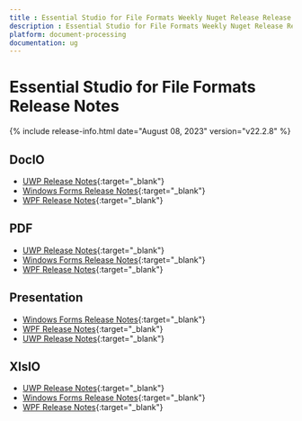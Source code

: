 ```yaml
---
title : Essential Studio for File Formats Weekly Nuget Release Release Notes  
description : Essential Studio for File Formats Weekly Nuget Release Release Notes  
platform: document-processing
documentation: ug
---
```


# Essential Studio for File Formats  Release Notes  

{% include release-info.html date="August 08, 2023" version="v22.2.8" %} 

## DocIO

* [UWP Release Notes](/uwp/release-notes/v22.2.8#docio){:target="_blank"}
* [Windows Forms Release Notes](/windowsforms/release-notes/v22.2.8#docio){:target="_blank"}
* [WPF Release Notes](/wpf/release-notes/v22.2.8#docio){:target="_blank"}


## PDF

* [UWP Release Notes](/uwp/release-notes/v22.2.8#pdf){:target="_blank"}
* [Windows Forms Release Notes](/windowsforms/release-notes/v22.2.8#pdf){:target="_blank"}
* [WPF Release Notes](/wpf/release-notes/v22.2.8#pdf){:target="_blank"}


## Presentation

* [Windows Forms Release Notes](/windowsforms/release-notes/v22.2.8#presentation){:target="_blank"}
* [WPF Release Notes](/wpf/release-notes/v22.2.8#presentation){:target="_blank"}
* [UWP Release Notes](/uwp/release-notes/v22.2.8#presentation){:target="_blank"}


## XlsIO

* [UWP Release Notes](/uwp/release-notes/v22.2.8#xlsio){:target="_blank"}
* [Windows Forms Release Notes](/windowsforms/release-notes/v22.2.8#xlsio){:target="_blank"}
* [WPF Release Notes](/wpf/release-notes/v22.2.8#xlsio){:target="_blank"}